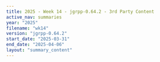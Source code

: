 ```yaml
---
title: 2025 - Week 14 - jgrpp-0.64.2 - 3rd Party Content
active_nav: summaries
year: "2025"
filename: "wk14"
version: "jgrpp-0.64.2"
start_date: "2025-03-31"
end_date: "2025-04-06"
layout: "summary_content"
---
```

